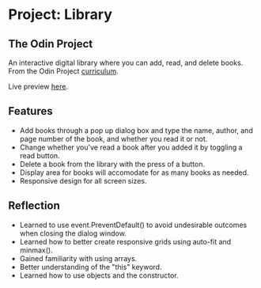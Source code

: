 # Project: Library

## The Odin Project 

An interactive digital library where you can add, read, and delete books. From the Odin Project [curriculum](https://www.theodinproject.com/lessons/node-path-javascript-library).

Live preview [here](https://jongithub59.github.io/library/).

## Features

* Add books through a pop up dialog box and type the name, author, and page number of the book, and whether you read it or not.
* Change whether you've read a book after you added it by toggling a read button.
* Delete a book from the library with the press of a button.
* Display area for books will accomodate for as many books as needed.
* Responsive design for all screen sizes.

## Reflection

* Learned to use event.PreventDefault() to avoid undesirable outcomes when closing the dialog window.
* Learned how to better create responsive grids using auto-fit and minmax().
* Gained familiarity with using arrays.
* Better understanding of the "this" keyword.
* Learned how to use objects and the constructor.

